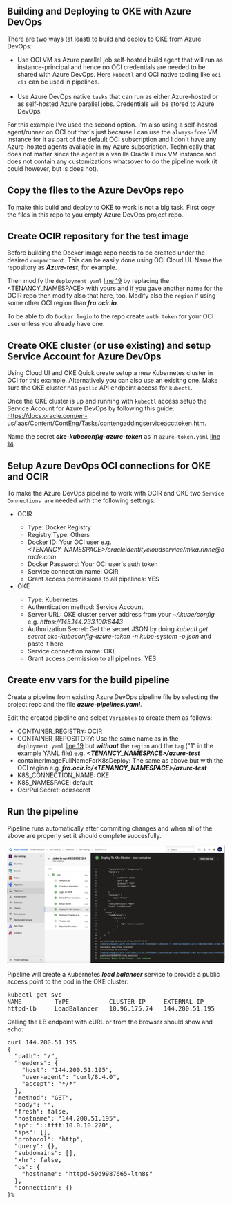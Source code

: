 <!--
Copyright (c) 2024 Oracle and/or its affiliates.

The Universal Permissive License (UPL), Version 1.0

Subject to the condition set forth below, permission is hereby granted to any
person obtaining a copy of this software, associated documentation and/or data
(collectively the "Software"), free of charge and under any and all copyright
rights in the Software, and any and all patent rights owned or freely
licensable by each licensor hereunder covering either (i) the unmodified
Software as contributed to or provided by such licensor, or (ii) the Larger
Works (as defined below), to deal in both

(a) the Software, and
(b) any piece of software and/or hardware listed in the lrgrwrks.txt file if
one is included with the Software (each a "Larger Work" to which the Software
is contributed by such licensors),

without restriction, including without limitation the rights to copy, create
derivative works of, display, perform, and distribute the Software and make,
use, sell, offer for sale, import, export, have made, and have sold the
Software and the Larger Work(s), and to sublicense the foregoing rights on
either these or other terms.

This license is subject to the following condition:
The above copyright notice and either this complete permission notice or at
a minimum a reference to the UPL must be included in all copies or
substantial portions of the Software.

THE SOFTWARE IS PROVIDED "AS IS", WITHOUT WARRANTY OF ANY KIND, EXPRESS OR
IMPLIED, INCLUDING BUT NOT LIMITED TO THE WARRANTIES OF MERCHANTABILITY,
FITNESS FOR A PARTICULAR PURPOSE AND NONINFRINGEMENT. IN NO EVENT SHALL THE
AUTHORS OR COPYRIGHT HOLDERS BE LIABLE FOR ANY CLAIM, DAMAGES OR OTHER
LIABILITY, WHETHER IN AN ACTION OF CONTRACT, TORT OR OTHERWISE, ARISING FROM,
OUT OF OR IN CONNECTION WITH THE SOFTWARE OR THE USE OR OTHER DEALINGS IN THE
SOFTWARE.
-->

## Building and Deploying to OKE with Azure DevOps

There are two ways (at least) to build and deploy to OKE from Azure DevOps:
<ul>
    <li>Use OCI VM as Azure parallel job self-hosted build agent that will run as instance-principal and hence no OCI credentials are needed to be shared with Azure DevOps. Here <code>kubectl</code> and OCI native tooling like <code>oci cli</code> can be used in pipelines.</li>
    <br>
    <li>Use Azure DevOps native <code>tasks</code> that can run as either Azure-hosted or as self-hosted Azure parallel jobs. Credentials will be stored to Azure DevOps.</li>
</ul>

<p>
For this example I've used the second option. I'm also using a self-hosted agent/runner on OCI but that's just because I can use the <code>always-free</code> VM instance for it as part of the default OCI subscription and I don't have any Azure-hosted agents available in my Azure subscription. Technically that does not matter since the agent is a vanilla Oracle Linux VM instance and does not contain any customizations whatsover to do the pipeline work (it could however, but is does not).

## Copy the files to the Azure DevOps repo

To make this build and deploy to OKE to work is not a big task. First copy the files in this repo to you empty Azure DevOps project repo.

## Create OCIR repository for the test image

Before building the Docker image repo needs to be created under the desired <code>compartment</code>. This can be easily done using OCI Cloud UI. Name the repository as <b><i>Azure-test</i></b>, for example.

<p>
Then modify the <code>deployment.yaml</code> <a href="https://github.com/oracle-devrel/technology-engineering/blob/azure-devops-oke/app-dev/devops/azure-devops-oke/deployment.yaml#L19">line 19</a> by replacing the &lt;TENANCY_NAMESPACE&gt; with yours and if you gave another name for the OCIR repo then modify also that here, too. Modify also the <code>region</code> if using some other OCI region than <b><i>fra.ocir.io</i></b>.

<p>
To be able to do <code>Docker login</code> to the repo create <code>auth token</code> for your OCI user unless you already have one.
    
## Create OKE cluster (or use existing) and setup Service Account for Azure DevOps

Using Cloud UI and OKE Quick create setup a new Kubernetes cluster in OCI for this example. Alternatively you can also use an exisitng one. Make sure the OKE cluster has <code>public</code> API endpoint access for <code>kubectl</code>.

<p>
Once the OKE cluster is up and running with <code>kubectl</code> access setup the Service Account for Azure DevOps by following this guide: 
    <a href="https://docs.oracle.com/en-us/iaas/Content/ContEng/Tasks/contengaddingserviceaccttoken.htm" target="_NEW">https://docs.oracle.com/en-us/iaas/Content/ContEng/Tasks/contengaddingserviceaccttoken.htm</a>. 
    
<p>
Name the secret <b><i>oke-kubeconfig-azure-token</i></b> as in <code>azure-token.yaml</code> <a href="https://github.com/oracle-devrel/technology-engineering/blob/azure-devops-oke/app-dev/devops/azure-devops-oke/azure-token.yaml#L4" target="_NEW">line 14</a>.

## Setup Azure DevOps OCI connections for OKE and OCIR

To make the Azure DevOps pipeline to work with OCIR and OKE two <code>Service Connections are</code> needed with the following settings:
<ul>
    <li>OCIR</li>
    <ul>
        <li>Type: Docker Registry</li>
        <li>Registry Type: Others</li>
        <li>Docker ID: Your OCI user e.g. <i>&lt;TENANCY_NAMESPACE&gt;/oracleidentitycloudservice/mika.rinne@oracle.com</i></li>
        <li>Docker Password: Your OCI user's auth token</li>
        <li>Service connection name: OCIR</li>
        <li>Grant access permissions to all pipelines: YES</li>
    </ul>
    <li>OKE</li>
    <ul>
        <li>Type: Kubernetes</li>
        <li>Authentication method: Service Account</li>
        <li>Server URL: OKE cluster server address from your <i>~/.kube/config</i> e.g. <i>https://145.144.233.100:6443</i></li>
        <li>Authorization Secret: Get the secret JSON by doing <i>kubectl get secret oke-kubeconfig-azure-token -n kube-system -o json</i> and paste it here</li>
        <li>Service connection name: OKE</li>
        <li>Grant access permission to all pipelines: YES</li>
    </ul>
</ul>


## Create env vars for the build pipeline

Create a pipeline from existing Azure DevOps pipeline file by selecting the project repo and the file <b><i>azure-pipelines.yaml</i></b>.

Edit the created pipeline and select <code>Variables</code> to create them as follows:

<ul>
    <li>CONTAINER_REGISTRY: OCIR</li>
    <li>CONTAINER_REPOSITORY: Use the same name as in the <code>deployment.yaml</code> <a href="https://github.com/oracle-devrel/technology-engineering/blob/azure-devops-oke/app-dev/devops/azure-devops-oke/deployment.yaml#L19">line 19</a> but <b><i>without</i></b> the <code>region</code> and the <code>tag</code> ("1" in the example YAML file) e.g. <b><i>&lt;TENANCY_NAMESPACE&gt;/azure-test</i></b></li>
    <li>containerImageFullNameForK8sDeploy: The same as above but with the OCI region e.g. <b><i>fra.ocir.io/&lt;TENANCY_NAMESPACE&gt;/azure-test</i></b></li>
    <li>K8S_CONNECTION_NAME: OKE</li>
    <li>K8S_NAMESPACE: default</li>
    <li>OcirPullSecret: ocirsecret</li>
</ul>

## Run the pipeline

Pipeline runs automatically after commiting changes and when all of the above are properly set it should complete succesfully.

<p>
<img src="azure-devops-oke.png" width="800" />

<p>
Pipeline will create a Kubernetes <b><i>load balancer</i></b> service to provide a public access point to the pod in the OKE cluster:

<p>
<PRE>
kubectl get svc
NAME         TYPE           CLUSTER-IP     EXTERNAL-IP      PORT(S)             AGE
httpd-lb     LoadBalancer   10.96.175.74   144.200.51.195   80:32452/TCP        4h1m
</PRE>

<p>
Calling the LB endpoint with cURL or from the browser should show and echo:

<p>
<PRE>
curl 144.200.51.195
{
  "path": "/",
  "headers": {
    "host": "144.200.51.195",
    "user-agent": "curl/8.4.0",
    "accept": "*/*"
  },
  "method": "GET",
  "body": "",
  "fresh": false,
  "hostname": "144.200.51.195",
  "ip": "::ffff:10.0.10.220",
  "ips": [],
  "protocol": "http",
  "query": {},
  "subdomains": [],
  "xhr": false,
  "os": {
    "hostname": "httpd-59d9987665-ltn8s"
  },
  "connection": {}
}%
</PRE>